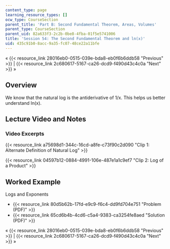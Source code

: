 ```yaml
---
content_type: page
learning_resource_types: []
ocw_type: CourseSection
parent_title: 'Part B: Second Fundamental Theorem, Areas, Volumes'
parent_type: CourseSection
parent_uid: 82a633f3-2c2b-0be8-4fba-01f5e5741006
title: 'Session 54: The Second Fundamental Theorem and ln(x)'
uid: 435c91b0-8acc-9a35-fc07-48ce22a11bfe
---
```


« {{< resource_link 28016eb0-0515-039e-bda8-eb0f6b6ddb58 "Previous" >}} | {{< resource_link 2c680617-5167-ca26-dcd9-f490d43c4c0a "Next" >}} »

Overview
--------

We know that the natural log is the antiderivative of 1/x. This helps us better understand ln(x).

Lecture Video and Notes
-----------------------

### Video Excerpts

{{< resource_link a75698d1-344c-16cd-a8fe-c73f90c2d090 "Clip 1: Alternate Definition of Natural Log" >}}

{{< resource_link 04597b12-0884-4991-106e-487e1a1c9ef7 "Clip 2: Log of a Product" >}}

Worked Example
--------------

Logs and Exponents

*   {{< resource_link 80d5b62b-17fd-e9c9-f6c4-dd9fd704e751 "Problem (PDF)" >}}
*   {{< resource_link 65cd6b4b-4cd6-c5a4-9383-ca3254fe8aed "Solution (PDF)" >}}

« {{< resource_link 28016eb0-0515-039e-bda8-eb0f6b6ddb58 "Previous" >}} | {{< resource_link 2c680617-5167-ca26-dcd9-f490d43c4c0a "Next" >}} »